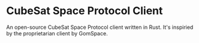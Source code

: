 # CubeSat Space Protocol Client
An open-source CubeSat Space Protocol client written in Rust. It's inspiried by the proprietarian client by GomSpace. 